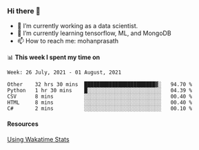 ### Hi there 👋

- 🔭 I’m currently working as a data scientist.
- 🌱 I’m currently learning tensorflow, ML, and MongoDB
- 📫 How to reach me: mohanprasath

📊 **This week I spent my time on**
<!--START_SECTION:waka-->
```text
Week: 26 July, 2021 - 01 August, 2021

Other    32 hrs 30 mins  ███████████████████████▓░   94.70 % 
Python   1 hr 30 mins    █░░░░░░░░░░░░░░░░░░░░░░░░   04.39 % 
CSV      8 mins          ░░░░░░░░░░░░░░░░░░░░░░░░░   00.40 % 
HTML     8 mins          ░░░░░░░░░░░░░░░░░░░░░░░░░   00.40 % 
C#       2 mins          ░░░░░░░░░░░░░░░░░░░░░░░░░   00.10 % 
```
<!--END_SECTION:waka-->

#### Resources
[Using Wakatime Stats](https://github.com/marketplace/actions/waka-readme)
